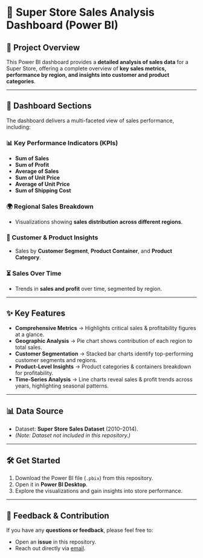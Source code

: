 # 🛒 Super Store Sales Analysis Dashboard (Power BI)

## 📌 Project Overview
This Power BI dashboard provides a **detailed analysis of sales data** for a Super Store, offering a complete overview of **key sales metrics, performance by region, and insights into customer and product categories**.  

---

## 📂 Dashboard Sections
The dashboard delivers a multi-faceted view of sales performance, including:  

### 📊 Key Performance Indicators (KPIs)  
- **Sum of Sales**  
- **Sum of Profit**  
- **Average of Sales**  
- **Sum of Unit Price**  
- **Average of Unit Price**  
- **Sum of Shipping Cost**  

### 🌍 Regional Sales Breakdown  
- Visualizations showing **sales distribution across different regions**.  

### 👥 Customer & Product Insights  
- Sales by **Customer Segment**, **Product Container**, and **Product Category**.  

### ⏳ Sales Over Time  
- Trends in **sales and profit** over time, segmented by region.  

---

## ✨ Key Features
- **Comprehensive Metrics** → Highlights critical sales & profitability figures at a glance.  
- **Geographic Analysis** → Pie chart shows contribution of each region to total sales.  
- **Customer Segmentation** → Stacked bar charts identify top-performing customer segments and regions.  
- **Product-Level Insights** → Product categories & containers breakdown for profitability.  
- **Time-Series Analysis** → Line charts reveal sales & profit trends across years, highlighting seasonal patterns.  

---

## 📊 Data Source
- Dataset: **Super Store Sales Dataset** (2010–2014).  
- *(Note: Dataset not included in this repository.)*  

---

## 🛠️ Get Started
1. Download the Power BI file (`.pbix`) from this repository.  
2. Open it in **Power BI Desktop**.  
3. Explore the visualizations and gain insights into store performance.  

---

## 🤝 Feedback & Contribution
If you have any **questions or feedback**, please feel free to:  
- Open an **issue** in this repository.  
- Reach out directly via [email](mailto:datapsalm@gmail.com).  
